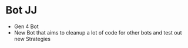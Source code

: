 # Bot JJ
- Gen 4 Bot
- New Bot that aims to cleanup a lot of code for other bots and test out new Strategies

